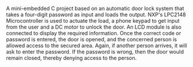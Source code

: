 A mini-embedded C project based on an automatic door lock system that takes a four-digit password as input and loads the output. NXP's LPC2148 Microcontroller is used to actuate the load, a phone keypad to get input from the user and a DC motor to unlock the door. An LCD module is also connected to display the required information.
Once the correct code or password is entered, the door is opened, and the concerned person is allowed access to the secured area. Again, if another person arrives, it will ask to enter the password. If the password is wrong, then the door would remain closed, thereby denying access to the person.
